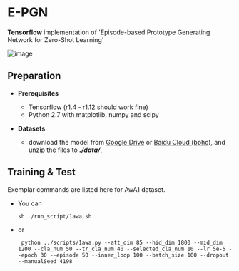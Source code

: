 # E-PGN 
**Tensorflow** implementation of 'Episode-based Prototype Generating Network for Zero-Shot Learning'

![image](https://github.com/yunlongyu/EPGN/blob/master/img/one_episode.png)

## Preparation

- **Prerequisites**
    - Tensorflow (r1.4 - r1.12 should work fine)
    - Python 2.7 with matplotlib, numpy and scipy
    
- **Datasets**
   - download the model from [Google Drive](https://drive.google.com/open?id=1FtIe_SC70jTy2TKp3aKokFozLMQie579) or [Baidu Cloud (bphc)](https://pan.baidu.com/s/1F0GSYAhCPBwVEL4kqqaLww), and unzip the files to ***./data/***,

## Training & Test

Exemplar commands are listed here for AwA1 dataset.
- You can 
    ```console
    sh ./run_script/1awa.sh
    ```
- or
   ```console
    python ../scripts/1awa.py --att_dim 85 --hid_dim 1800 --mid_dim 1200 --cla_num 50 --tr_cla_num 40 --selected_cla_num 10 --lr 5e-5 --epoch 30 --episode 50 --inner_loop 100 --batch_size 100 --dropout --manualSeed 4198 
   ```


